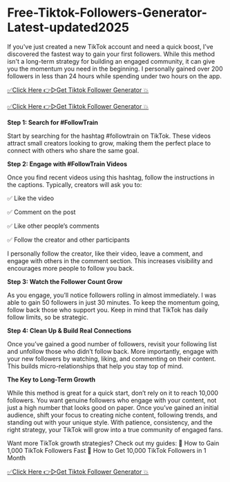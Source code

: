 # Free-Tiktok-Followers-Generator-Latest-updated2025
If you've just created a new TikTok account and need a quick boost, I’ve discovered the fastest way to gain your first followers. While this method isn't a long-term strategy for building an engaged community, it can give you the momentum you need in the beginning. I personally gained over 200 followers in less than 24 hours while spending under two hours on the app.

[✅Click Here 👉▷Get Tiktok Follower Generator 💥](https://getnow.brickcitysupperclub.com/tfreenow.html)

[✅Click Here 👉▷Get Tiktok Follower Generator 💥](https://getnow.brickcitysupperclub.com/tfreenow.html)

<strong>Step 1: Search for #FollowTrain</strong>

Start by searching for the hashtag #followtrain on TikTok. These videos attract small creators looking to grow, making them the perfect place to connect with others who share the same goal.

<strong>Step 2: Engage with #FollowTrain Videos</strong>

Once you find recent videos using this hashtag, follow the instructions in the captions. Typically, creators will ask you to:

✅ Like the video

✅ Comment on the post

✅ Like other people’s comments

✅ Follow the creator and other participants

I personally follow the creator, like their video, leave a comment, and engage with others in the comment section. This increases visibility and encourages more people to follow you back.

<strong>Step 3: Watch the Follower Count Grow</strong>

As you engage, you’ll notice followers rolling in almost immediately. I was able to gain 50 followers in just 30 minutes. To keep the momentum going, follow back those who support you. Keep in mind that TikTok has daily follow limits, so be strategic.

<strong>Step 4: Clean Up & Build Real Connections</strong>

Once you’ve gained a good number of followers, revisit your following list and unfollow those who didn’t follow back. More importantly, engage with your new followers by watching, liking, and commenting on their content. This builds micro-relationships that help you stay top of mind.

<strong>The Key to Long-Term Growth</strong>

While this method is great for a quick start, don’t rely on it to reach 10,000 followers. You want genuine followers who engage with your content, not just a high number that looks good on paper. Once you’ve gained an initial audience, shift your focus to creating niche content, following trends, and standing out with your unique style.
With patience, consistency, and the right strategy, your TikTok will grow into a true community of engaged fans.

Want more TikTok growth strategies? Check out my guides:
📌 How to Gain 1,000 TikTok Followers Fast
📌 How to Get 10,000 TikTok Followers in 1 Month

[✅Click Here 👉▷Get Tiktok Follower Generator 💥](https://getnow.brickcitysupperclub.com/tfreenow.html)
